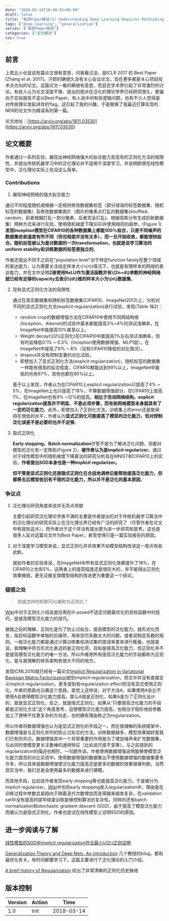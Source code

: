 ```yaml
---
date: "2018-03-14T10:40:55+08:00"
draft: false
title: "每周Paper精读(1) Understanding Deep Learning Requires Rethinking Generalization"
tags: ["deep learning", "generalization"]
series: ["每周Paper精读"]
categories: ["论文精读"]
toc: true
---
```


## 前言

上周五小仓鼠说有篇论文很有意思，问我看过没，是ICLR 2017 的 Best Paper [Zhang et al. 2017]。汗颜的确很久没有关心会议论文，现在更多都是关心项目技术点方向的论文。这篇论文一看的确很有意思，而且在学术界引起了非常激烈的讨论。有些人认为论文深度不够，提出的观点在泛化的理论学界已经研究很久，更偏向于实验报告不足以Best Paper，有人说中间有些逻辑问题，也有不少人觉得是对传统理论发起进攻的flag。这引起了我的兴趣，于是替换了我最近打算实现的NER的论文作为精读系列第一篇。

论文地址：[https://arxiv.org/abs/1611.03530](https://arxiv.org/abs/1611.03530)

## 论文概要

作者通过一系列实验，展现出神经网络强大的拟合能力及现有的正则化方法的局限性，并提出传统机器学习中的泛化理论并不适用于深度学习，并说明即使在线性模型中，泛化理论实际上也没这么简单。

### Contributions

1. 展现神经网络的强大拟合能力

  通过不同程度随机或根据一定规则修改数据集标签（部分错误的标签数据集、随机标签的数据集）及修改数据集图片（图片的像素点打乱的数据集(shuffled、random，前者根据打乱一部分像素，后者完全打乱)、根据高斯分布生成的新数据集）两种方式来进行实验，使用随机梯度下降SGD并使用相同的超参，(Figure 1)**发现Inception模型在CIFAR10的各种数据集上都能100%拟合，只是不同噪声的数据集收敛速度有所不同（但也相差并没有太多），而一旦开始收敛，都能很快拟合。随机标签被认为是对数据的一次transformation，也就是说学习算法的uniform stability和训练数据的标签是独立的**。

  作者还提出不同于之前在"population level"对于特定function family在整个领域的表达能力，认为需要关注给定样本大小\\(n\\)情况下，也就是有限样本的网络的表达能力，并在文中证明**2层使用ReLU作为激活函数并有\\(2n+d\\)参数的神经网络就已经有足够的capacity去表示\\(d\\)维的样本大小为\\(n\\)数据集**。

2. 现有显式正则化方法的局限性

	通过在真实数据集和随机标签数据集(CIFAR10、ImageNet2012)上，分别对不同的显式正则化方法(explicit regularization)进行试验，发现(Table 1&2)：

	* random crop的数据增强方法在CIFAR10中使用不同网结构络(Inception、Alexnet)的试验中基本都能提高3%~4%的测试准确率，在ImageNet中能提高10%甚至以上。
	* Weight decay(\\(l2\\)正则化)在CIFAR10中能提高1%左右测试准确率，但有时会降低0.1% ~ 0.3%（Inception使用数据增强、MLP1层），在ImageNet中提高了6% ~ 8%（没有CIFAR10降低的对比情况）。
	* dropout并没有控制变量的对比试验。
	* 即使加入了显式正则化方法(explicit regularization)，随机标签的数据集一样能有很高的拟合程度，CIFAR10都能达到99%以上，ImageNet中最低的也有87%，其他也都在90%以上。

	基于以上发现，作者认为在CIFAR10上explicit regularization只提高了4% ~ 5%，在ImageNet上也只提高了18%，不算数据增强部分，在CIFAR10上提高1%，在ImageNet也有9% ~12%的提高。**相比于改进网络结构，explicit regularization提高并不明显、不是必须步骤，而有些网络模型本身就具有了一定的泛化能力**。此外，即使加入了正则化方法，训练集上的error还是能保持在很低的水平，作者认为**显式正则化可能提高了模型的泛化能力，但对控制泛化误差不是必要的也并不足够**。

3. 隐式正则化

	**Early stopping、Batch normalization**尽管不是为了解决泛化问题，但都对模型的泛化有一定帮助(Figure 2)，**被作者认为是implicit regularizer**。通过对于线性模型中的随机梯度下降算法的研究分析及在MNIST和CIFAR10上的实验，**作者提出SGD本身也是一种implicit regularizer。**

	**但不管是显式正则化还是隐式正则化在合适地调参后能帮助提高泛化能力，但都移去后模型依旧有不错的泛化能力，所以并不是泛化的基本原因**。

### 争议点

1. 泛化理论研究角度来说并无亮点贡献

	主要引起研究泛化理论学者不满的主要是作者提出的对于传统机器学习算法中的泛化理论的研究实际上在泛化理论界已经有广泛的研究了（尽管作者在论文中有提到这点），而作者对于这个并没有提出更为进一步研究和思考。这也是很多人反对这篇论文作为Best Paper，甚至觉得只是一篇实验报告的原因。

2. 对于深度学习模型来说，显式正则化并非效果不如模型结构改进这一观点有些武断。

	就如作者的实验来说，在ImageNet中所有显式正则化效果提升了18%，在CIFAR10上也有5%，这两者上的提高程度还是很巨大的，并不能得出正则化效果微弱，更无证据支撑模型结构的改进更为重要这一个结论。


### 疑惑之处

> 到底怎样的机制可以被称为正则化？

[Wiki](https://en.wikipedia.org/wiki/Regularization_%28mathematics%29)中对于正则化介绍说是应用在ill-posed不适定问题最优化的目标函数中的技巧，是提高模型泛化能力的技巧。

据我之前的理解，正则化是为了防止过拟合，提高模型的泛化能力。就形式化而言，指目标函数中单独的后缀项，用来惩罚系数太大的问题，或者说制定系数的规则。一般泛化能力都是通过计算训练集和测试集的错误率差来进行衡量。也就是说，我理解中符合形式化表述的是正则化项，目标是提高泛化能力，但正则化并不是提高模型泛化能力的唯一方法。所以作者把所有提高泛化能力的手段都称为正则化，是与我理解的体系架构有很大不同的地方。

发现ICML2010就已经有一篇论文[Implicit Regularization in Variational Bayesian Matrix Factorization](http://www.ms.k.u-tokyo.ac.jp/2010/ICML2010a.pdf)提到implicit regularization，但文中并没有直接定义implicit regularization，更多提到有regularizaiton effect但没有显式使用正则化。作者的思路也沿袭这个思路。直觉上这样说，对于方法A，如果使用A会比不使用A会使得模型泛化能力提高，那么A就是正则化，如果A是为了正则化设计的，就是显式正则化，反之，就是隐式正则化。如果从“只要提高泛化能力的手段都是正则化方法”这个角度思考，迫使模型泛化能力提高，也相当于隐形地给参数加上了镣铐不往更复杂的方向走，也的确有理由称之为regularization。

所以作者将数据增强也认为是显式正则化的手段之一。而在我理解的系统框架中，数据增强是与正则化并列的防止过拟合的方法。训练数据越多，模型效果越好是我们已有的共识。数据增强其中一个非常重要的作用是为了增加噪声来扩充数据集，与此同时使模型更关注鲁棒的通用特征（比如说尺度不变等），与之前提到的regularization的描述也相符。一句题外话，作者使用数据增强说明能够使模型泛化能力提高的对比实验中，使用数据增强的数据集比不使用数据增强的数据集要多许多，所以具体是数据增强使泛化能力提高还是更多的数据的效果很难判断。当然现实当中，我们总是会使用最多的数据来进行建模。

而其他手段，比如说作者发现early stopping等也能提高泛化能力，于是被分为implicit regularizer。[Wiki](https://en.wikipedia.org/wiki/Regularization_%28mathematics%29)中也将early stopping收入regularization中，理由是在训练过程中参数总是趋向于随着迭代次数增加而变得越来越发复杂，在validation set中没有提高时提早结束训练能够控制算法的复杂性。同样的还有batch normalization和stochastic gradient descent (SGD)，由于提高了模型泛化能力而被认为是隐式正则化，作者也尝试在线性模型上证明SGD的原因。

## 进一步阅读与了解

[线性模型的SGD中implicit regularization符合最小\\(l2\\)正则证明](https://stats.stackexchange.com/questions/316240/implicit-regularization-in-sgd-on-linear-model)

[Generalization Theory and Deep Nets, An introduction](http://www.offconvex.org/2017/12/08/generalization1/) 几个教授的blog，都和最优化有关，有时间都要学习下。这篇主要进行了泛化理论的入门介绍。

[ A breif history of Regularization](https://changkun.us/archives/2018/02/245/#more) 给出了非常清晰的正则化历史脉络

## 版本控制

| Version | Action | Time       |
| ------- | ------ | ---------- |
| 1.0     | Init   | 2018-03-14 |